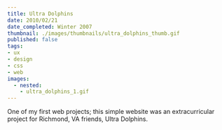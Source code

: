 ```yaml
---
title: Ultra Dolphins
date: 2010/02/21
date_completed: Winter 2007
thumbnail: ./images/thumbnails/ultra_dolphins_thumb.gif
published: false
tags:
- ux
- design
- css
- web
images:
  - nested:
    - ultra_dolphins_1.gif
---
```


One of my first web projects; this simple website was an extracurricular project for Richmond, VA friends, Ultra Dolphins.
